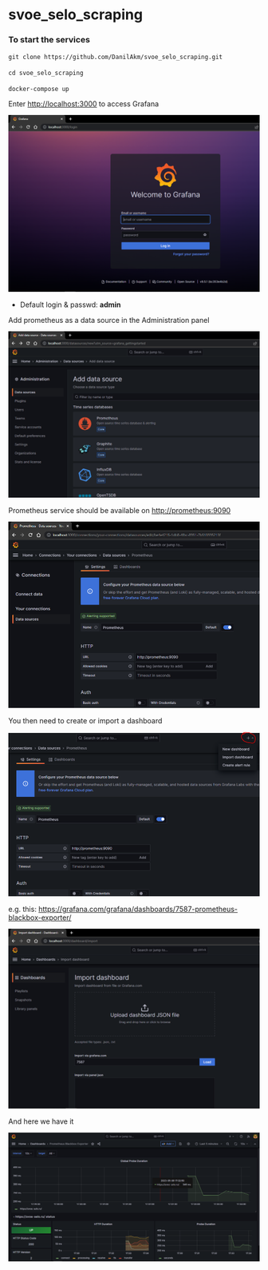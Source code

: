 # svoe_selo_scraping

### To start the services

```
git clone https://github.com/DanilAkm/svoe_selo_scraping.git

cd svoe_selo_scraping

docker-compose up
```

Enter <http://localhost:3000> to access Grafana

![](./img/grafana_welcome.PNG)

- Default login & passwd: <b>admin</b>

Add prometheus as a data source in the Administration panel

![](./img/admin_panel.PNG)

Prometheus service should be available on <http://prometheus:9090>

![](./img/data_source.PNG)

You then need to create or import a dashboard

![](./img/new_dash.PNG)

e.g. this: <https://grafana.com/grafana/dashboards/7587-prometheus-blackbox-exporter/>

![](./img/import_dash.PNG)

And here we have it

![](./img/result.PNG)
